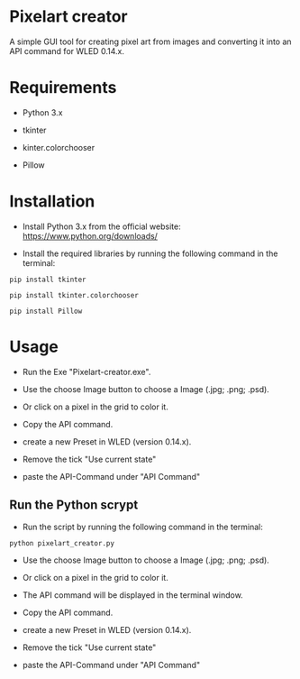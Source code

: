# Pixelart creator

A simple GUI tool for creating pixel art from images and converting it into an API command for WLED 0.14.x.

# Requirements

- Python 3.x

- tkinter

- kinter.colorchooser

- Pillow


# Installation

- Install Python 3.x from the official website: https://www.python.org/downloads/

- Install the required libraries by running the following command in the terminal:

```pip install tkinter```

```pip install tkinter.colorchooser```

```pip install Pillow```

# Usage

- Run the Exe "Pixelart-creator.exe".

- Use the choose Image button to choose a Image (.jpg; .png; .psd).

- Or click on a pixel in the grid to color it.

- Copy the API command.

- create a new Preset in WLED (version 0.14.x).

- Remove the tick "Use current state"

- paste the API-Command under "API Command"

## Run the Python scrypt
  
- Run the script by running the following command in the terminal:
  
```python pixelart_creator.py```
  
- Use the choose Image button to choose a Image (.jpg; .png; .psd).
  
- Or click on a pixel in the grid to color it.
  
- The API command will be displayed in the terminal window.
  
- Copy the API command.

- create a new Preset in WLED (version 0.14.x).

- Remove the tick "Use current state"

- paste the API-Command under "API Command"
